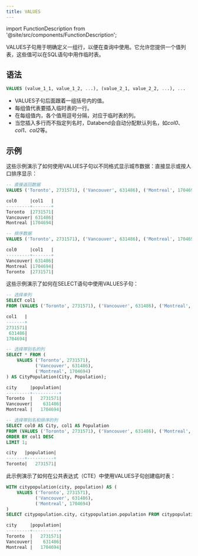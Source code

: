 ```yaml
---
title: VALUES
---
```

import FunctionDescription from '@site/src/components/FunctionDescription';

<FunctionDescription description="引入或更新版本：v1.2.65"/>

VALUES子句用于明确定义一组行，以便在查询中使用。它允许您提供一个值列表，这些值可以在SQL语句中用作临时表。

## 语法

```sql
VALUES (value_1_1, value_1_2, ...), (value_2_1, value_2_2, ...), ...
```
- VALUES子句后面跟着一组括号内的值。
- 每组值代表要插入临时表的一行。
- 在每组值内，各个值用逗号分隔，对应于临时表的列。
- 当您插入多行而不指定列名时，Databend会自动分配默认列名，如*col0*、*col1*、*col2*等。

## 示例

这些示例演示了如何使用VALUES子句以不同格式显示城市数据：直接显示或按人口排序显示：

```sql
-- 直接返回数据
VALUES ('Toronto', 2731571), ('Vancouver', 631486), ('Montreal', 1704694);

col0     |col1   |
---------+-------+
Toronto  |2731571|
Vancouver| 631486|
Montreal |1704694|

-- 排序数据
VALUES ('Toronto', 2731571), ('Vancouver', 631486), ('Montreal', 1704694) ORDER BY col1;

col0     |col1   |
---------+-------+
Vancouver| 631486|
Montreal |1704694|
Toronto  |2731571|
```

这些示例演示了如何在SELECT语句中使用VALUES子句：

```sql
-- 选择单列
SELECT col1 
FROM (VALUES ('Toronto', 2731571), ('Vancouver', 631486), ('Montreal', 1704694));

col1   |
-------+
2731571|
 631486|
1704694|

-- 选择带别名的列
SELECT * FROM (
    VALUES ('Toronto', 2731571), 
           ('Vancouver', 631486), 
           ('Montreal', 1704694)
) AS CityPopulation(City, Population);

city     |population|
---------+----------+
Toronto  |   2731571|
Vancouver|    631486|
Montreal |   1704694|

-- 选择带别名和排序的列
SELECT col0 AS City, col1 AS Population
FROM (VALUES ('Toronto', 2731571), ('Vancouver', 631486), ('Montreal', 1704694))
ORDER BY col1 DESC
LIMIT 1;

city   |population|
-------+----------+
Toronto|   2731571|
```

此示例演示了如何在公共表达式（CTE）中使用VALUES子句创建临时表：

```sql
WITH citypopulation(city, population) AS (
    VALUES ('Toronto', 2731571),
           ('Vancouver', 631486),
           ('Montreal', 1704694)
)
SELECT citypopulation.city, citypopulation.population FROM citypopulation;

city     |population|
---------+----------+
Toronto  |   2731571|
Vancouver|    631486|
Montreal |   1704694|
```